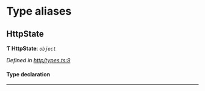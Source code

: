 

# Type aliases

<a id="httpstate"></a>

##  HttpState

**Ƭ HttpState**: *`object`*

*Defined in [http/types.ts:9](https://github.com/polkadot-js/api/blob/32f17fc/packages/rpc-provider/src/http/types.ts#L9)*

#### Type declaration

___

